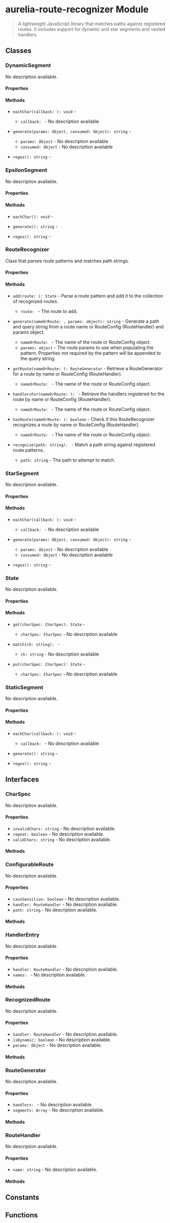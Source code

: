 # aurelia-route-recognizer Module

> A lightweight JavaScript library that matches paths against registered routes. It includes support for dynamic and star segments and nested handlers.

## Classes


### DynamicSegment

No description available.

#### Properties


#### Methods


* `eachChar(callback: ): void` - 
  * `callback: ` - No description available


* `generate(params: Object, consumed: Object): string` - 
  * `params: Object` - No description available
  * `consumed: Object` - No description available


* `regex(): string` - 



### EpsilonSegment

No description available.

#### Properties


#### Methods


* `eachChar(): void` - 


* `generate(): string` - 


* `regex(): string` - 



### RouteRecognizer

Class that parses route patterns and matches path strings.

#### Properties


#### Methods


* `add(route: ): State` - Parse a route pattern and add it to the collection of recognized routes.
  * `route: ` - The route to add.



* `generate(nameOrRoute: , params: object): string` - Generate a path and query string from a route name or RouteConfig (RouteHandler) and params object.
  * `nameOrRoute: ` - The name of the route or RouteConfig object.
  * `params: object` - The route params to use when populating the pattern.
 Properties not required by the pattern will be appended to the query string.


* `getRoute(nameOrRoute: ): RouteGenerator` - Retrieve a RouteGenerator for a route by name or RouteConfig (RouteHandler).
  * `nameOrRoute: ` - The name of the route or RouteConfig object.


* `handlersFor(nameOrRoute: ): ` - Retrieve the handlers registered for the route by name or RouteConfig (RouteHandler).
  * `nameOrRoute: ` - The name of the route or RouteConfig object.


* `hasRoute(nameOrRoute: ): boolean` - Check if this RouteRecognizer recognizes a route by name or RouteConfig (RouteHandler).
  * `nameOrRoute: ` - The name of the route or RouteConfig object.


* `recognize(path: string): ` - Match a path string against registered route patterns.
  * `path: string` - The path to attempt to match.



### StarSegment

No description available.

#### Properties


#### Methods


* `eachChar(callback: ): void` - 
  * `callback: ` - No description available


* `generate(params: Object, consumed: Object): string` - 
  * `params: Object` - No description available
  * `consumed: Object` - No description available


* `regex(): string` - 



### State

No description available.

#### Properties


#### Methods


* `get(charSpec: CharSpec): State` - 
  * `charSpec: CharSpec` - No description available


* `match(ch: string): ` - 
  * `ch: string` - No description available


* `put(charSpec: CharSpec): State` - 
  * `charSpec: CharSpec` - No description available



### StaticSegment

No description available.

#### Properties


#### Methods


* `eachChar(callback: ): void` - 
  * `callback: ` - No description available


* `generate(): string` - 


* `regex(): string` - 



## Interfaces


### CharSpec

No description available.

#### Properties

* `invalidChars: string` - No description available.
* `repeat: boolean` - No description available.
* `validChars: string` - No description available.

#### Methods



### ConfigurableRoute

No description available.

#### Properties

* `caseSensitive: boolean` - No description available.
* `handler: RouteHandler` - No description available.
* `path: string` - No description available.

#### Methods



### HandlerEntry

No description available.

#### Properties

* `handler: RouteHandler` - No description available.
* `names: ` - No description available.

#### Methods



### RecognizedRoute

No description available.

#### Properties

* `handler: RouteHandler` - No description available.
* `isDynamic: boolean` - No description available.
* `params: Object` - No description available.

#### Methods



### RouteGenerator

No description available.

#### Properties

* `handlers: ` - No description available.
* `segments: Array` - No description available.

#### Methods



### RouteHandler

No description available.

#### Properties

* `name: string` - No description available.

#### Methods



## Constants


## Functions

